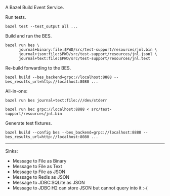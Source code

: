 A Bazel Build Event Service.

Run tests.
```shell
bazel test --test_output all ...
```

Build and run the BES.
```shell
bazel run bes \
      journal+binary:file:$PWD/src/test-support/resources/jnl.bin \
      journal+json:file:$PWD/src/test-support/resources/jnl.jsonl \
      journal+text:file:$PWD/src/test-support/resources/jnl.text
```

Re-build forwarding to the BES.
```shell
bazel build --bes_backend=grpc://localhost:8888 --bes_results_url=http://localhost:8080 ...
```

All-in-one:
```shell
bazel run bes journal+text:file:///dev/stderr
```
```shell
bazel run bec grpc://localhost:8888 < src/test-support/resources/jnl.bin
```

Generate test fixtures.
```shell
bazel build --config bes --bes_backend=grpc://localhost:8888 --bes_results_url=http://localhost:8080 ...
```



----

Sinks:
- Message to File as Binary
- Message to File as Text
- Message tp File as JSON
- Message to Redis as JSON
- Message to JDBC:SQLite as JSON
- Message to JDBC:H2 can store JSON but cannot query into it :-(
